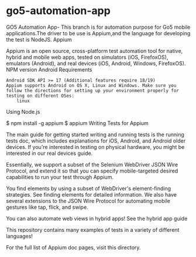 # go5-automation-app
GO5 Automation App-
This branch is for automation purpose for Go5 mobile applications.The driver to be use is Appium,and the language for developing the test is NodeJS.
Appium

Appium is an open source, cross-platform test automation tool for native, hybrid and mobile web apps, tested on simulators (iOS, FirefoxOS), emulators (Android), and real devices (iOS, Android, Windows, FirefoxOS). NPM version
Android Requirements

    Android SDK API >= 17 (Additional features require 18/19)
    Appium supports Android on OS X, Linux and Windows. Make sure you follow the directions for setting up your environment properly for testing on different OSes:
        linux

Using Node.js

$ npm install -g appium $ appium
Writing Tests for Appium

The main guide for getting started writing and running tests is the running tests doc, which includes explanations for iOS, Android, and Android older devices. If you're interested in testing on physical hardware, you might be interested in our real devices guide.

Essentially, we support a subset of the Selenium WebDriver JSON Wire Protocol, and extend it so that you can specify mobile-targeted desired capabilities to run your test through Appium.

You find elements by using a subset of WebDriver's element-finding strategies. See finding elements for detailed information. We also have several extensions to the JSON Wire Protocol for automating mobile gestures like tap, flick, and swipe.

You can also automate web views in hybrid apps! See the hybrid app guide

This repository contains many examples of tests in a variety of different languages!

For the full list of Appium doc pages, visit this directory.
